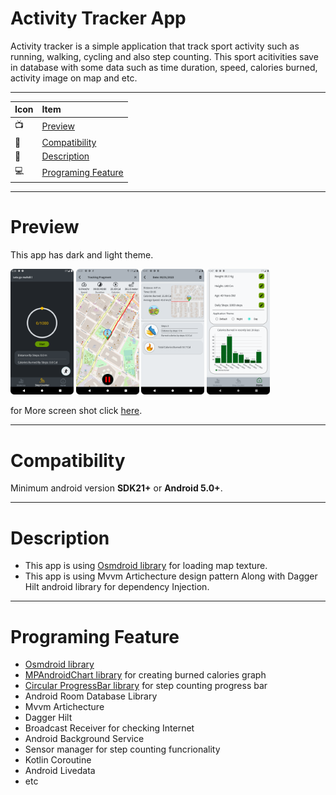 # Activity Tracker App
Activity tracker is a simple application that track sport activity such as running, walking, cycling and also step counting. This sport acitivities save in database
with some data such as time duration, speed, calories burned, activity image on map and etc.  

--------------------------------------------------------------------------------------------------------------------------------------------------------------
|    Icon    |      Item    |
| :-------- | :------- |
|    📺    |      [Preview](https://github.com/Mak7293/ActivityTrackerApp/blob/master/README.md#preview)    |
|     📱    |    [Compatibility](https://github.com/Mak7293/ActivityTrackerApp/blob/master/README.md#compatibility) |
|    📣    |   [Description](https://github.com/Mak7293/ActivityTrackerApp/blob/master/README.md#description) |
|    💻    |  [Programing Feature](https://github.com/Mak7293/ActivityTrackerApp/blob/master/README.md#programing-feature) |
--------------------------------------------------------------------------------------------------------------------------------------------------------------
# Preview 
This app has dark and light theme.

<img src="https://github.com/Mak7293/ActivityTrackerApp/blob/master/screenshots/Screenshot_20230107_152014.png" width=20% height=20%> <img src="https://github.com/Mak7293/ActivityTrackerApp/blob/master/screenshots/Screenshot_20230106_223129.png" width=20% height=20%> <img src="https://github.com/Mak7293/ActivityTrackerApp/blob/master/screenshots/Screenshot_20230106_224129.png" width=20% height=20%>  <img src="https://github.com/Mak7293/ActivityTrackerApp/blob/master/screenshots/Screenshot_20230106_224756.png" width=20% height=20%>

for More screen shot click [here](https://github.com/Mak7293/ActivityTrackerApp/tree/master/screenshots).

--------------------------------------------------------------------------------------------------------------------------------------------------------------
# Compatibility 
Minimum android version **SDK21+** or **Android 5.0+**.

--------------------------------------------------------------------------------------------------------------------------------------------------------------
# Description
- This app is using [Osmdroid library](https://github.com/osmdroid/osmdroid) for loading map texture.
- This app is using Mvvm Artichecture design pattern Along with Dagger Hilt android library for dependency Injection. 

--------------------------------------------------------------------------------------------------------------------------------------------------------------
# Programing Feature
- [Osmdroid library](https://github.com/osmdroid/osmdroid)
- [MPAndroidChart library](https://github.com/PhilJay/MPAndroidChart) for creating burned calories graph
- [Circular ProgressBar library](https://github.com/antonKozyriatskyi/CircularProgressIndicator) for step counting progress bar
- Android Room Database Library
- Mvvm Artichecture
- Dagger Hilt
- Broadcast Receiver for checking Internet
- Android Background Service
- Sensor manager for step counting funcrionality
- Kotlin Coroutine
- Android Livedata
- etc

